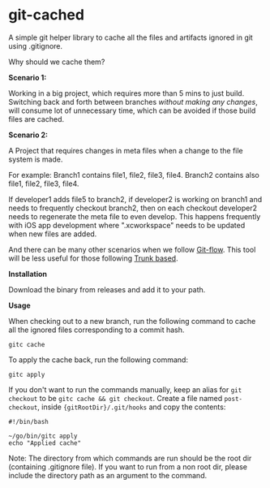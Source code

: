 # git-cached

A simple git helper library to cache all the files and artifacts ignored in git using .gitignore.

Why should we cache them?

**Scenario 1:**

Working in a big project, which requires more than 5 mins to just build.
Switching back and forth between branches *without making any changes*, will consume lot of unnecessary time, which can be avoided if those build
files are cached.

**Scenario 2:**

A Project that requires changes in meta files when a change to the file system is made.

For example:
Branch1 contains file1, file2, file3, file4.
Branch2 contains also file1, file2, file3, file4.

If developer1 adds file5 to branch2, if developer2 is working on branch1 and needs to frequently checkout branch2, 
then on each checkout developer2 needs to regenerate the meta file to even develop. This happens frequently with iOS app
development where ".xcworkspace" needs to be updated when new files are added.

And there can be many other scenarios when we follow [Git-flow](https://www.atlassian.com/git/tutorials/comparing-workflows/gitflow-workflow "Gitflow").
This tool will be less useful for those following [Trunk based](https://trunkbaseddevelopment.com/ "Trunk based development").

**Installation**

Download the binary from releases and add it to your path. 

**Usage**

When checking out to a new branch, run the following command to cache all the ignored files corresponding to a commit hash.

```
gitc cache
```

To apply the cache back, run the following command:

```
gitc apply
```

If you don't want to run the commands manually, keep an alias for `git checkout` to be `gitc cache && git checkout`.
Create a file named `post-checkout`, inside `{gitRootDir}/.git/hooks` and copy the contents:
```
#!/bin/bash

~/go/bin/gitc apply
echo "Applied cache"
```

Note: The directory from which commands are run should be the root dir (containing .gitignore file).
If you want to run from a non root dir, please include the directory path as an argument to the command.   